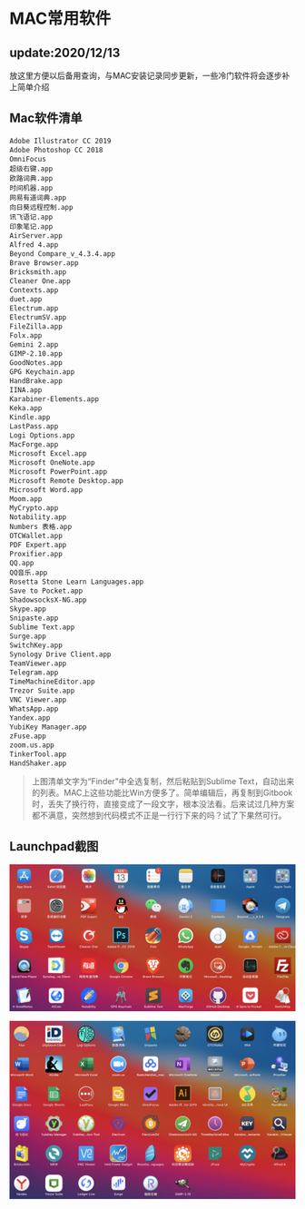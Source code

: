 # MAC常用软件

## update:2020/12/13

放这里方便以后备用查询，与MAC安装记录同步更新，一些冷门软件将会逐步补上简单介绍

## Mac软件清单

```text
Adobe Illustrator CC 2019
Adobe Photoshop CC 2018
OmniFocus
超级右键.app
欧路词典.app
时间机器.app
网易有道词典.app
向日葵远程控制.app
讯飞语记.app
印象笔记.app
AirServer.app
Alfred 4.app
Beyond Compare_v_4.3.4.app
Brave Browser.app
Bricksmith.app
Cleaner One.app
Contexts.app
duet.app
Electrum.app
ElectrumSV.app
FileZilla.app
Folx.app
Gemini 2.app
GIMP-2.10.app
GoodNotes.app
GPG Keychain.app
HandBrake.app
IINA.app
Karabiner-Elements.app
Keka.app
Kindle.app
LastPass.app
Logi Options.app
MacForge.app
Microsoft Excel.app
Microsoft OneNote.app
Microsoft PowerPoint.app
Microsoft Remote Desktop.app
Microsoft Word.app
Moom.app
MyCrypto.app
Notability.app
Numbers 表格.app
OTCWallet.app
PDF Expert.app
Proxifier.app
QQ.app
QQ音乐.app
Rosetta Stone Learn Languages.app
Save to Pocket.app
ShadowsocksX-NG.app
Skype.app
Snipaste.app
Sublime Text.app
Surge.app
SwitchKey.app
Synology Drive Client.app
TeamViewer.app
Telegram.app
TimeMachineEditor.app
Trezor Suite.app
VNC Viewer.app
WhatsApp.app
Yandex.app
YubiKey Manager.app
zFuse.app
zoom.us.app
TinkerTool.app
HandShaker.app
```

> 上图清单文字为“Finder"中全选复制，然后粘贴到Sublime Text，自动出来的列表。MAC上这些功能比Win方便多了。简单编辑后，再复制到Gitbook时，丢失了换行符，直接变成了一段文字，根本没法看。后来试过几种方案都不满意，突然想到代码模式不正是一行行下来的吗？试了下果然可行。

## Launchpad截图

![](../../.gitbook/assets/image%20%2811%29.png)

![](../../.gitbook/assets/image%20%2810%29.png)


